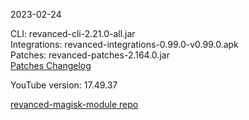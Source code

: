2023-02-24
  
CLI: revanced-cli-2.21.0-all.jar  
Integrations: revanced-integrations-0.99.0-v0.99.0.apk  
Patches: revanced-patches-2.164.0.jar  
[Patches Changelog](https://github.com/revanced/revanced-patches/releases/tag/v2.164.0)  

YouTube version: 17.49.37  

[revanced-magisk-module repo](https://github.com/j-hc/revanced-magisk-module)
